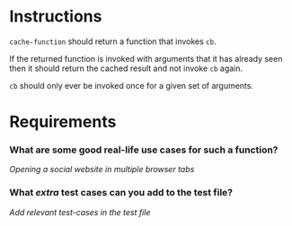 # Instructions

`cache-function` should return a function that invokes `cb`.

If the returned function is invoked with arguments that it has already seen
then it should return the cached result and not invoke `cb` again.

`cb` should only ever be invoked once for a given set of arguments.

# Requirements

### **What are some good real-life use cases for such a function?**

_Opening a social website in multiple browser tabs_

### **What _extra_ test cases can you add to the test file?**

_Add relevant test-cases in the test file_
